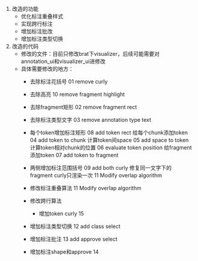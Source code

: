 1. 改造的功能
    - 优化标注重叠样式
    - 实现跨行标注
    - 增加标注批改
    - 增加标注类型切换
2. 改造的代码
    - 修改的文件：目前只修改brat下visualizer，后续可能需要对annotation_ui和visualizer_ui进修改
    - 具体需要修改的地方：
        - 去除标注花括号 01 remove curly
        - 去除高亮 10 remove fragment highlight
        - 去除fragment矩形 02 remove fragment rect
        - 去除标注类型文字 03 remove annotation type text
        - 每个token增加标注矩形 08 add token rect
            给每个chunk添加token 04 add token to chunk
            计算token间space 05 add space to token
            计算token相对chunk的位置 06 evaluate token position
            给fragment添加token 07 add token to fragment
        - 两侧增加标注范围括号 09 add both curly
            修复同一文字下的fragment curly只渲染一次 11 Modify overlap algorithm

        - 修改标注重叠算法 11 Modify overlap algorithm
        - 修改跨行算法 
            - 增加token curly 15 

        - 增加标注类型切换 12 add class select
        - 增加标注批注 13 add approve select
        - 增加标注shape和approve 14 
        